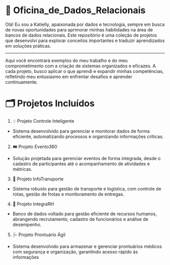 # 🚀 Oficina_de_Dados_Relacionais

Olá! Eu sou a Katielly, apaixonada por dados e tecnologia, sempre em busca de novas oportunidades para aprimorar minhas habilidades na área de bancos de dados relacionais. Este repositório é uma coleção de projetos que desenvolvi para explorar conceitos importantes e traduzir aprendizados em soluções práticas.

---

Aqui você encontrará exemplos do meu trabalho e do meu comprometimento com a criação de sistemas organizados e eficazes. A cada projeto, busco aplicar o que aprendi e expandir minhas competências, refletindo meu entusiasmo em enfrentar desafios e aprender continuamente.

# 🗂️ Projetos Incluídos

1. 💡 Projeto Controle Inteligente
* Sistema desenvolvido para gerenciar e monitorar dados de forma eficiente, automatizando processos e organizando informações críticas.

2. 🎟️ Projeto Evento360
* Solução projetada para gerenciar eventos de forma integrada, desde o cadastro de participantes até o acompanhamento de atividades e métricas.

3. 🚛 Projeto InfoTransporte
* Sistema robusto para gestão de transporte e logística, com controle de rotas, gestão de frotas e monitoramento de entregas.

4. 👥 Projeto IntegraRH
* Banco de dados voltado para gestão eficiente de recursos humanos, abrangendo recrutamento, cadastro de funcionários e análise de desempenho.

5. 🩺 Projeto Prontuário Ágil
* Sistema desenvolvido para armazenar e gerenciar prontuários médicos com segurança e organização, garantindo acesso rápido às informações
